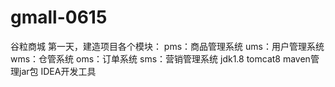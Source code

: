 # gmall-0615
谷粒商城
第一天，建造项目各个模块：
pms：商品管理系统
ums：用户管理系统
wms：仓管系统
oms：订单系统
sms：营销管理系统
jdk1.8
tomcat8
maven管理jar包
IDEA开发工具
